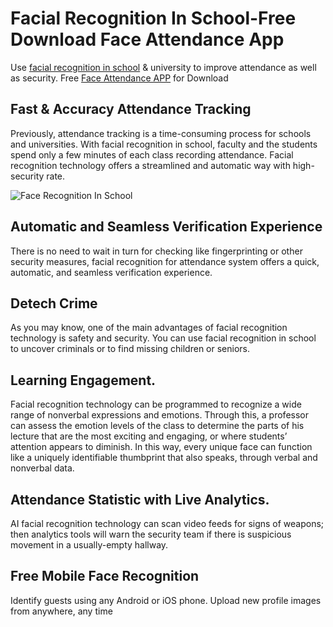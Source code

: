 # Facial Recognition In School-Free Download Face Attendance App
Use [facial recognition in school](https://gigasource.io/facial-recognition-in-school/) & university to improve attendance as well as security. Free [Face Attendance APP](https://gigasource.io/face-attendance/) for Download

## Fast & Accuracy Attendance Tracking
Previously, attendance tracking is a time-consuming process for schools and universities. With facial recognition in school, faculty and the students spend only a few minutes of each class recording attendance. Facial recognition technology offers a streamlined and automatic way with high-security rate.

![Face Recognition In School](https://gigasource.b-cdn.net/wp-content/uploads/2020/01/attendance-img2.png)

## Automatic and Seamless Verification Experience
There is no need to wait in turn for checking like fingerprinting or other security measures, facial recognition for attendance system offers a quick, automatic, and seamless verification experience.

## Detech Crime
As you may know, one of the main advantages of facial recognition technology is safety and security. You can use facial recognition in school to uncover criminals or to find missing children or seniors.

## Learning Engagement.
Facial recognition technology can be programmed to recognize a wide range of nonverbal expressions and emotions. Through this, a professor can assess the emotion levels of the class to determine the parts of his lecture that are the most exciting and engaging, or where students’ attention appears to diminish. In this way, every unique face can function like a uniquely identifiable thumbprint that also speaks, through verbal and nonverbal data.

## Attendance Statistic with Live Analytics.
AI facial recognition technology can scan video feeds for signs of weapons; then analytics tools will warn the security team if there is suspicious movement in a usually-empty hallway.

## Free Mobile Face Recognition
Identify guests using any Android or iOS phone. Upload new profile images from anywhere, any time
